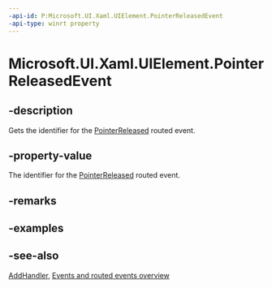 ```yaml
---
-api-id: P:Microsoft.UI.Xaml.UIElement.PointerReleasedEvent
-api-type: winrt property
---
```


<!-- Property syntax
public Microsoft.UI.Xaml.RoutedEvent PointerReleasedEvent { get; }
-->

# Microsoft.UI.Xaml.UIElement.PointerReleasedEvent

## -description

Gets the identifier for the [PointerReleased](uielement_pointerreleased.md) routed event.

## -property-value

The identifier for the [PointerReleased](uielement_pointerreleased.md) routed event.

## -remarks

## -examples

## -see-also

[AddHandler](uielement_addhandler_1350394113.md), [Events and routed events overview](/windows/uwp/xaml-platform/events-and-routed-events-overview)
